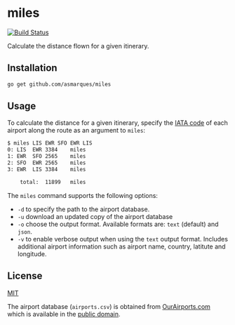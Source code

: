 # miles

[![Build Status](https://travis-ci.org/asmarques/miles.svg)](https://travis-ci.org/asmarques/miles)

Calculate the distance flown for a given itinerary.

## Installation

```bash
go get github.com/asmarques/miles
```

## Usage

To calculate the distance for a given itinerary, specify the [IATA code](http://en.wikipedia.org/wiki/International_Air_Transport_Association_airport_code) of each airport along the route as an argument to `miles`:

```bash
$ miles LIS EWR SFO EWR LIS
0: LIS	EWR	3384	miles
1: EWR	SFO	2565	miles
2: SFO	EWR	2565	miles
3: EWR	LIS	3384	miles

	total:	11899	miles
```

The `miles` command supports the following options:

- `-d` to specify the path to the airport database.
- `-u` download an updated copy of the airport database
- `-o` choose the output format. Available formats are: `text` (default) and `json`.
- `-v` to enable verbose output when using the `text` output format. Includes additional airport information such as airport name, country, latitute and longitude.

## License

[MIT](LICENSE)

The airport database (`airports.csv`) is obtained from [OurAirports.com](http://ourairports.com/data) which is available in the [public domain](http://en.wikipedia.org/wiki/Public_domain).
